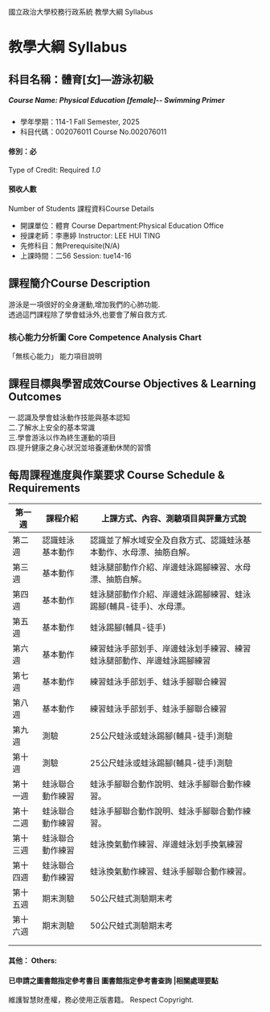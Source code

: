 國立政治大學校務行政系統 教學大綱 Syllabus
# 教學大綱 Syllabus
##  科目名稱：體育[女]—游泳初級
#####  Course Name: Physical Education [female]-- Swimming Primer
  * 學年學期：114-1 Fall Semester, 2025 
  * 科目代碼：002076011 Course No.002076011
#### 修別：必
Type of Credit: Required 
_1.0_
#### 預收人數
Number of Students
課程資料Course Details
  * 開課單位：體育 Course Department:Physical Education Office 
  * 授課老師：李惠婷 Instructor: LEE HUI TING 
  * 先修科目：無Prerequisite(N/A)
  * 上課時間：二56 Session: tue14-16
##  課程簡介Course Description
游泳是一項很好的全身運動,增加我們的心肺功能.   
透過這門課程除了學會蛙泳外,也要會了解自救方式.
###  核心能力分析圖 Core Competence Analysis Chart
「無核心能力」 
能力項目說明
##  課程目標與學習成效Course Objectives & Learning Outcomes 
一.認識及學會蛙泳動作技能與基本認知  
二.了解水上安全的基本常識  
三.學會游泳以作為終生運動的項目  
四.提升健康之身心狀況並培養運動休閒的習慣
##  每周課程進度與作業要求 Course Schedule & Requirements
第一週 |  課程介紹 |  上課方式、內容、測驗項目與評量方式說  
---|---|---  
第二週 |  認識蛙泳基本動作 |  認識並了解水域安全及自救方式、認識蛙泳基本動作、水母漂、抽筋自解。  
第三週 |  基本動作 |  蛙泳腿部動作介紹、岸邊蛙泳踢腳練習、水母漂、抽筋自解。  
第四週 |  基本動作 |  蛙泳腿部動作介紹、岸邊蛙泳踢腳練習、蛙泳踢腳(輔具-徒手)、水母漂。  
第五週 |  基本動作 |  蛙泳踢腳(輔具-徒手)  
第六週 |  基本動作 |  練習蛙泳手部划手、岸邊蛙泳划手練習、練習蛙泳腿部動作、岸邊蛙泳踢腳練習  
第七週 |  基本動作 |  練習蛙泳手部划手、蛙泳手腳聯合練習  
第八週 |  基本動作 |  練習蛙泳手部划手、蛙泳手腳聯合練習  
第九週 |  測驗 |  25公尺蛙泳或蛙泳踢腳(輔具-徒手)測驗  
第十週 |  測驗 |  25公尺蛙泳或蛙泳踢腳(輔具-徒手)測驗  
第十一週 |  蛙泳聯合動作練習 |  蛙泳手腳聯合動作說明、蛙泳手腳聯合動作練習。  
第十二週 |  蛙泳聯合動作練習 |  蛙泳手腳聯合動作說明、蛙泳手腳聯合動作練習。  
第十三週 |  蛙泳聯合動作練習 |  蛙泳換氣動作練習、岸邊蛙泳划手換氣練習  
第十四週 |  蛙泳聯合動作練習 |  蛙泳換氣動作練習、蛙泳手腳聯合動作練習。  
第十五週 | 期末測驗 | 50公尺蛙式測驗期末考  
第十六週 |  期末測驗 |  50公尺蛙式測驗期末考  
|  |   
|  |   
####  其他： Others:
####  已申請之圖書館指定參考書目  圖書館指定參考書查詢 |相關處理要點
維護智慧財產權，務必使用正版書籍。 Respect Copyright.